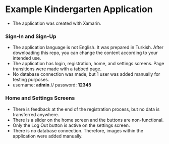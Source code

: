# Example Kindergarten Application
  - The application was created with Xamarin.

### Sign-In and Sign-Up
  - The application language is not English. It was prepared in Turkish. After downloading this repo, you can change the content according to your intended use.
  - The application has login, registration, home, and settings screens. Page transitions were made with a tabbed page.
  - No database connection was made, but 1 user was added manually for testing purposes.
  - username: **admin** // password: **12345**
    
### Home and Settings Screens
  - There is feedback at the end of the registration process, but no data is transferred anywhere.
  - There is a slider on the home screen and the buttons are non-functional.
  - Only the Log Out button is active on the settings screen.
  - There is no database connection. Therefore, images within the application were added manually.
